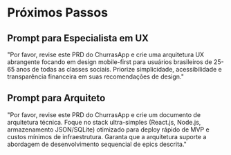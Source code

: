 # Próximos Passos

## Prompt para Especialista em UX
"Por favor, revise este PRD do ChurrasApp e crie uma arquitetura UX abrangente focando em design mobile-first para usuários brasileiros de 25-65 anos de todas as classes sociais. Priorize simplicidade, acessibilidade e transparência financeira em suas recomendações de design."

## Prompt para Arquiteto
"Por favor, revise este PRD do ChurrasApp e crie um documento de arquitetura técnica. Foque no stack ultra-simples (React.js, Node.js, armazenamento JSON/SQLite) otimizado para deploy rápido de MVP e custos mínimos de infraestrutura. Garanta que a arquitetura suporte a abordagem de desenvolvimento sequencial de epics descrita."
